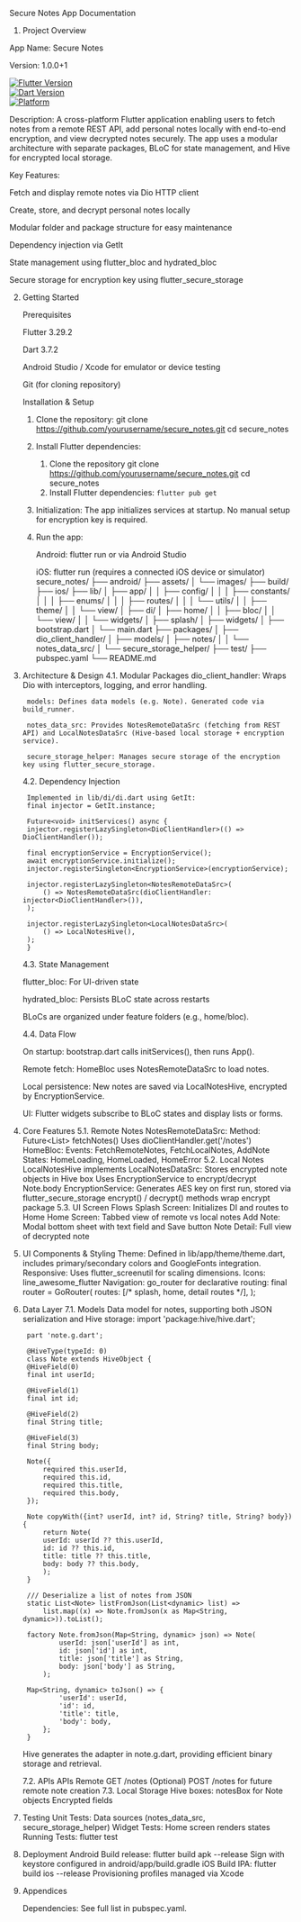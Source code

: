 Secure Notes App Documentation

1. Project Overview

App Name: Secure Notes

Version: 1.0.0+1

[![Flutter Version](https://img.shields.io/badge/flutter-3.29.2-blue)](https://flutter.dev)  
[![Dart Version](https://img.shields.io/badge/dart-3.7.2-blue)](https://dart.dev)  
[![Platform](https://img.shields.io/badge/platform-iOS%20|%20Android-lightgrey)]()  

Description: A cross-platform Flutter application enabling users to fetch notes from a remote REST API, add personal notes locally with end-to-end encryption, and view decrypted notes securely. The app uses a modular architecture with separate packages, BLoC for state management, and Hive for encrypted local storage.

Key Features:

Fetch and display remote notes via Dio HTTP client

Create, store, and decrypt personal notes locally

Modular folder and package structure for easy maintenance

Dependency injection via GetIt

State management using flutter_bloc and hydrated_bloc

Secure storage for encryption key using flutter_secure_storage

2. Getting Started

    Prerequisites

    Flutter 3.29.2

    Dart 3.7.2

    Android Studio / Xcode for emulator or device testing

    Git (for cloning repository)

    Installation & Setup

    1. Clone the repository:
        git clone https://github.com/yourusername/secure_notes.git
        cd secure_notes

    2.  Install Flutter dependencies:
        1. Clone the repository
            git clone https://github.com/yourusername/secure_notes.git
            cd secure_notes
        2. Install Flutter dependencies:
            ``` flutter pub get ```
    3. Initialization:
        The app initializes services at startup. No manual setup for encryption key is required.

    4. Run the app:

        Android: flutter run or via Android Studio

        iOS: flutter run (requires a connected iOS device or simulator)
secure_notes/
├── android/
├── assets/
│   └── images/
├── build/
├── ios/
├── lib/
│   ├── app/
│   │   ├── config/
│   │   │   ├── constants/
│   │   │   ├── enums/
│   │   │   ├── routes/
│   │   │   └── utils/
│   │   ├── theme/
│   │   └── view/
│   ├── di/
│   ├── home/
│   │   ├── bloc/
│   │   └── view/
│   │       └── widgets/
│   ├── splash/
│   ├── widgets/
│   ├── bootstrap.dart
│   └── main.dart
├── packages/
│   ├── dio_client_handler/
│   ├── models/
│   ├── notes/
│   │   └── notes_data_src/
│   └── secure_storage_helper/
├── test/
├── pubspec.yaml
└── README.md

4. Architecture & Design
    4.1. Modular Packages
        dio_client_handler: Wraps Dio with interceptors, logging, and error handling.

        models: Defines data models (e.g. Note). Generated code via build_runner.

        notes_data_src: Provides NotesRemoteDataSrc (fetching from REST API) and LocalNotesDataSrc (Hive-based local storage + encryption service).

        secure_storage_helper: Manages secure storage of the encryption key using flutter_secure_storage.

    4.2. Dependency Injection

        Implemented in lib/di/di.dart using GetIt:
        final injector = GetIt.instance;

        Future<void> initServices() async {
        injector.registerLazySingleton<DioClientHandler>(() => DioClientHandler());

        final encryptionService = EncryptionService();
        await encryptionService.initialize();
        injector.registerSingleton<EncryptionService>(encryptionService);

        injector.registerLazySingleton<NotesRemoteDataSrc>(
            () => NotesRemoteDataSrc(dioClientHandler: injector<DioClientHandler>()),
        );

        injector.registerLazySingleton<LocalNotesDataSrc>(
            () => LocalNotesHive(),
        );
        }

    4.3. State Management

    flutter_bloc: For UI-driven state

    hydrated_bloc: Persists BLoC state across restarts

    BLoCs are organized under feature folders (e.g., home/bloc).

    4.4. Data Flow

    On startup: bootstrap.dart calls initServices(), then runs App().

    Remote fetch: HomeBloc uses NotesRemoteDataSrc to load notes.

    Local persistence: New notes are saved via LocalNotesHive, encrypted by EncryptionService.

    UI: Flutter widgets subscribe to BLoC states and display lists or forms.

5. Core Features
    5.1. Remote Notes
        NotesRemoteDataSrc:
        Method: Future<List<Note>> fetchNotes()
        Uses dioClientHandler.get('/notes')
        HomeBloc:
        Events: FetchRemoteNotes, FetchLocalNotes, AddNote
        States: HomeLoading, HomeLoaded, HomeError
    5.2. Local Notes
        LocalNotesHive implements LocalNotesDataSrc:
        Stores encrypted note objects in Hive box
        Uses EncryptionService to encrypt/decrypt Note.body
        EncryptionService:
        Generates AES key on first run, stored via flutter_secure_storage
        encrypt() / decrypt() methods wrap encrypt package
    5.3. UI Screen Flows
        Splash Screen: Initializes DI and routes to Home
        Home Screen: Tabbed view of remote vs local notes
        Add Note: Modal bottom sheet with text field and Save button
        Note Detail: Full view of decrypted note
6. UI Components & Styling
    Theme: Defined in lib/app/theme/theme.dart, includes primary/secondary colors and GoogleFonts integration.
    Responsive: Uses flutter_screenutil for scaling dimensions.
    Icons: line_awesome_flutter
    Navigation: go_router for declarative routing:
        final router = GoRouter(
        routes: [/* splash, home, detail routes */],
    );

7. Data Layer
    7.1. Models
    Data model for notes, supporting both JSON serialization and Hive storage:
        import 'package:hive/hive.dart';

        part 'note.g.dart';

        @HiveType(typeId: 0)
        class Note extends HiveObject {
        @HiveField(0)
        final int userId;

        @HiveField(1)
        final int id;

        @HiveField(2)
        final String title;

        @HiveField(3)
        final String body;

        Note({
            required this.userId,
            required this.id,
            required this.title,
            required this.body,
        });

        Note copyWith({int? userId, int? id, String? title, String? body}) {
            return Note(
            userId: userId ?? this.userId,
            id: id ?? this.id,
            title: title ?? this.title,
            body: body ?? this.body,
            );
        }

        /// Deserialize a list of notes from JSON
        static List<Note> listFromJson(List<dynamic> list) =>
            list.map((x) => Note.fromJson(x as Map<String, dynamic>)).toList();

        factory Note.fromJson(Map<String, dynamic> json) => Note(
                userId: json['userId'] as int,
                id: json['id'] as int,
                title: json['title'] as String,
                body: json['body'] as String,
            );

        Map<String, dynamic> toJson() => {
                'userId': userId,
                'id': id,
                'title': title,
                'body': body,
            };
        }

    Hive generates the adapter in note.g.dart, providing efficient binary storage and retrieval.

    7.2. APIs APIs
        Remote GET /notes
        (Optional) POST /notes for future remote note creation
    7.3. Local Storage
    Hive boxes:
    notesBox for Note objects
    Encrypted fields
    
8. Testing
    Unit Tests:
    Data sources (notes_data_src, secure_storage_helper)
    Widget Tests:
    Home screen renders states
    Running Tests:
        flutter test

9. Deployment
    Android
        Build release: flutter build apk --release
        Sign with keystore configured in android/app/build.gradle
    iOS
        Build IPA: flutter build ios --release
        Provisioning profiles managed via Xcode

10. Appendices

    Dependencies:
        See full list in pubspec.yaml.
